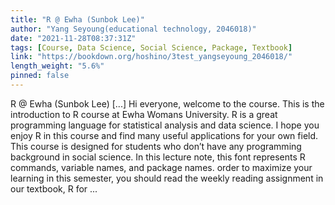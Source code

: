 ```yaml
---
title: "R @ Ewha (Sunbok Lee)"
author: "Yang Seyoung(educational technology, 2046018)"
date: "2021-11-28T08:37:31Z"
tags: [Course, Data Science, Social Science, Package, Textbook]
link: "https://bookdown.org/hoshino/3test_yangseyoung_2046018/"
length_weight: "5.6%"
pinned: false
---
```


R @ Ewha (Sunbok Lee) [...] Hi everyone, welcome to the course. This is the introduction to R course at Ewha Womans University. R is a great programming language for statistical analysis and data science. I hope you enjoy R in this course and find many useful applications for your own field. This course is designed for students who don’t have any programming background in social science. In this lecture note, this font represents R commands, variable names, and package names. order to maximize your learning in this semester, you should read the weekly reading assignment in our textbook, R for  ...
